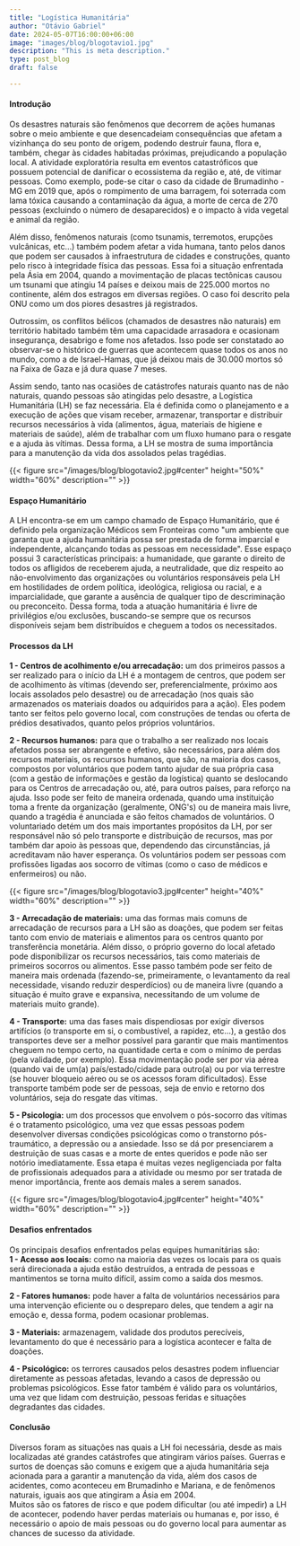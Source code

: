 ```yaml
---
title: "Logística Humanitária"
author: "Otávio Gabriel"
date: 2024-05-07T16:00:00+06:00
image: "images/blog/blogotavio1.jpg"
description: "This is meta description."
type: post_blog
draft: false

---
```

#### Introdução   
Os desastres naturais são fenômenos que decorrem de ações humanas sobre o meio ambiente e que desencadeiam consequências que afetam a vizinhança do seu ponto de origem, podendo destruir fauna, flora e, também, chegar às cidades habitadas próximas, prejudicando a população local. A atividade exploratória resulta em eventos catastróficos que possuem potencial de danificar o ecossistema da região e, até, de vitimar pessoas. Como exemplo, pode-se citar o caso da cidade de Brumadinho - MG em 2019 que, após o rompimento de uma barragem, foi soterrada com lama tóxica causando a contaminação da água, a morte de cerca de 270 pessoas (excluindo o número de desaparecidos) e o impacto à vida vegetal e animal da região.

Além disso, fenômenos naturais (como tsunamis, terremotos, erupções vulcânicas, etc…) também podem afetar a vida humana, tanto pelos danos que podem ser causados à infraestrutura de cidades e construções, quanto pelo risco à integridade física das pessoas. Essa foi a situação enfrentada pela Ásia em 2004, quando a movimentação de placas tectônicas causou um tsunami que atingiu 14 países e deixou mais de 225.000 mortos no continente, além dos estragos em diversas regiões. O caso foi descrito pela ONU como um dos piores desastres já registrados.

Outrossim, os conflitos bélicos (chamados de desastres não naturais) em território habitado também têm uma capacidade arrasadora e ocasionam insegurança, desabrigo e fome nos afetados. Isso pode ser constatado ao observar-se o histórico de guerras que acontecem quase todos os anos no mundo, como a de Israel-Hamas, que já deixou mais de 30.000 mortos só na Faixa de Gaza e já dura quase 7 meses.

Assim sendo, tanto nas ocasiões de catástrofes naturais quanto nas de não naturais, quando pessoas são atingidas pelo desastre, a Logística Humanitária (LH) se faz necessária. Ela é definida como o planejamento e a execução de ações que visam receber, armazenar, transportar e distribuir recursos necessários à vida (alimentos, água, materiais de higiene e materiais de saúde), além de trabalhar com um fluxo humano para o resgate e a ajuda às vítimas. Dessa forma, a LH se mostra de suma importância para a manutenção da vida dos assolados pelas tragédias.



{{< figure src="/images/blog/blogotavio2.jpg#center" height="50%" width="60%" description="" >}}


#### Espaço Humanitário

A LH encontra-se em um campo chamado de Espaço Humanitário, que é definido pela organização Médicos sem Fronteiras como "um ambiente que garanta que a ajuda humanitária possa ser prestada de forma imparcial e independente, alcançando todas as pessoas em necessidade". Esse espaço possui 3 características principais: a humanidade, que garante o direito de todos os afligidos de receberem ajuda, a neutralidade, que diz respeito ao não-envolvimento das organizações ou voluntários responsáveis pela LH em hostilidades de ordem política, ideológica, religiosa ou racial, e a imparcialidade, que garante a ausência de qualquer tipo de descriminação ou preconceito. Dessa forma, toda a atuação humanitária é livre de privilégios e/ou exclusões, buscando-se sempre que os recursos disponíveis sejam bem distribuídos e cheguem a todos os necessitados.


#### Processos da LH    
**1 - Centros de acolhimento e/ou arrecadação:** um dos primeiros passos a ser realizado para o início da LH  é a montagem de centros, que podem ser de acolhimento às vítimas (devendo ser, preferencialmente, próximo aos locais assolados pelo desastre) ou de arrecadação (nos quais são armazenados os materiais doados ou adquiridos para a ação). Eles podem tanto ser feitos pelo governo local, com construções de tendas ou oferta de prédios desativados, quanto pelos próprios voluntários. 

**2 - Recursos humanos:** para que o trabalho a ser realizado nos locais afetados possa ser abrangente e efetivo, são necessários, para além dos recursos materiais, os recursos humanos, que são, na maioria dos casos, compostos por voluntários que podem tanto ajudar de sua própria casa (com a gestão de informações e gestão da logística) quanto se deslocando para os Centros de arrecadação ou, até, para outros países, para reforço na ajuda. Isso pode ser feito de maneira ordenada, quando uma instituição toma a frente da organização (geralmente, ONG's) ou de maneira mais livre, quando a tragédia é anunciada e são feitos chamados de voluntários. O voluntariado detém um dos mais importantes propósitos da LH, por ser responsável não só pelo transporte e distribuição de recursos, mas por também dar apoio às pessoas que, dependendo das circunstâncias, já acreditavam não haver esperança. Os voluntários podem ser pessoas com profissões ligadas aos socorro de vítimas (como o caso de médicos e enfermeiros)  ou não.


{{< figure src="/images/blog/blogotavio3.jpg#center" height="40%" width="60%" description="" >}}


**3 - Arrecadação de materiais:** uma das formas mais comuns de arrecadação de recursos para a LH são as doações, que podem ser feitas tanto com envio de materiais e alimentos para os centros quanto por transferência monetária. Além disso, o próprio governo do local afetado pode disponibilizar os recursos necessários, tais como materiais de primeiros socorros ou alimentos.  Esse passo também pode ser feito de maneira mais ordenada (fazendo-se, primeiramente, o levantamento da real necessidade, visando reduzir desperdícios) ou de maneira livre (quando a situação é muito grave e expansiva, necessitando de um volume de materiais muito grande). 

**4 - Transporte:** uma das fases mais dispendiosas por exigir diversos artifícios (o transporte em si, o combustível, a rapidez, etc…), a gestão dos transportes deve ser a melhor possível para garantir que mais mantimentos cheguem no tempo certo, na quantidade certa e com o mínimo de perdas (pela validade, por exemplo). Essa movimentação pode ser por via aérea (quando vai de um(a) país/estado/cidade para outro(a) ou por via terrestre (se houver bloqueio aéreo ou se os acessos foram dificultados). Esse transporte também pode ser de pessoas, seja de envio e retorno dos voluntários, seja do resgate das vítimas.

**5 - Psicologia:** um dos processos que envolvem o pós-socorro das vítimas é o tratamento psicológico, uma vez que essas pessoas podem desenvolver diversas condições psicológicas como o transtorno pós-traumático, a depressão ou a ansiedade. Isso se dá por presenciarem a destruição de suas casas e a morte de entes queridos e pode não ser notório imediatamente. Essa etapa é muitas vezes negligenciada por falta de profissionais adequados para a atividade ou mesmo por ser tratada de menor importância, frente aos demais males a serem sanados. 

{{< figure src="/images/blog/blogotavio4.jpg#center" height="40%" width="60%" description="" >}}

#### Desafios enfrentados

Os principais desafios enfrentados pelas equipes humanitárias são:   
**1 - Acesso aos locais:** como na maioria das vezes os locais para os quais será direcionada a ajuda estão destruídos, a entrada de pessoas e mantimentos se torna muito difícil, assim como a saída dos mesmos. 
  
**2 - Fatores humanos:** pode haver a falta de voluntários necessários para uma intervenção eficiente ou o despreparo deles, que tendem a agir na emoção e, dessa forma, podem ocasionar problemas.    

**3 - Materiais:** armazenagem, validade dos produtos perecíveis, levantamento do que é necessário para a logística acontecer e falta de doações.  
  
**4 - Psicológico:** os terrores causados pelos desastres podem influenciar diretamente as pessoas afetadas, levando a casos de depressão ou problemas psicológicos. Esse fator também é válido para os voluntários, uma vez que lidam com destruição, pessoas feridas e situações degradantes das cidades.

#### Conclusão   
Diversos foram as situações nas quais a LH foi necessária, desde as mais localizadas até grandes catástrofes que atingiram vários países. Guerras e surtos de doenças são comuns e exigem que a ajuda humanitária seja acionada para a garantir a manutenção da vida, além dos casos de acidentes, como aconteceu em Brumadinho e Mariana, e de fenômenos naturais, iguais aos que atingiram a Ásia em 2004.    
Muitos são os fatores de risco e que podem dificultar (ou até impedir) a LH de acontecer, podendo haver perdas materiais ou humanas e, por isso, é necessário o apoio de mais pessoas ou do governo local para aumentar as chances de sucesso da atividade. 


